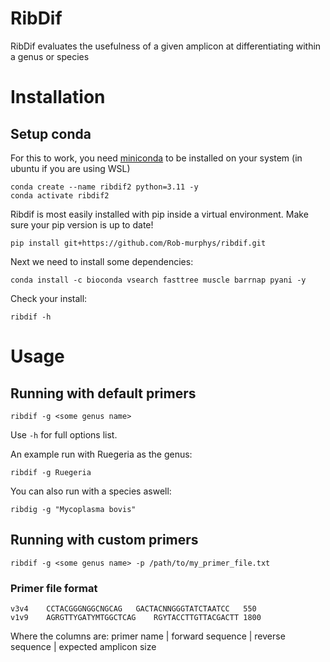 # RibDif

RibDif evaluates the usefulness of a given amplicon at differentiating within a genus or species

# Installation

## Setup conda

For this to work, you need [miniconda](https://docs.conda.io/en/latest/miniconda.html) to be installed on your system (in ubuntu if you are using WSL)

```
conda create --name ribdif2 python=3.11 -y
conda activate ribdif2
```

Ribdif is most easily installed with pip inside a virtual environment. Make sure your pip version is up to date!


`pip install git+https://github.com/Rob-murphys/ribdif.git`

Next we need to install some dependencies:

`conda install -c bioconda vsearch fasttree muscle barrnap pyani -y`

Check your install:

`ribdif -h`

# Usage

## Running with default primers

`ribdif -g <some genus name>`

Use `-h` for full options list.

An example run with Ruegeria as the genus:

`ribdif -g Ruegeria`

You can also run with a species aswell:

`ribdig -g "Mycoplasma bovis"`

## Running with custom primers

`ribdif -g <some genus name> -p /path/to/my_primer_file.txt`

### Primer file format

```
v3v4	CCTACGGGNGGCNGCAG	GACTACNNGGGTATCTAATCC	550
v1v9	AGRGTTYGATYMTGGCTCAG 	RGYTACCTTGTTACGACTT	1800
```
Where the columns are: primer name | forward sequence | reverse sequence | expected amplicon size







